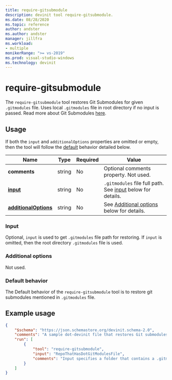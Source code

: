 ```yaml
---
title: require-gitsubmodule
description: devinit tool require-gitsubmodule.
ms.date: 08/28/2020
ms.topic: reference
author: andster
ms.author: andster
manager: jillfra
ms.workload:
- multiple
monikerRange: ">= vs-2019"
ms.prod: visual-studio-windows
ms.technology: devinit
---
```

# require-gitsubmodule

The `require-gitsubmodule` tool restores Git Submodules for given `.gitmodules` file. Uses local `.gitmodules` file in root directory if no input is passed. Read more about Git Submodules [here](https://git-scm.com/book/en/v2/Git-Tools-Submodules).

## Usage

If both the `input` and `additionalOptions` properties are omitted or empty, then the tool will follow the [default](#default-behavior) behavior detailed below.

| Name                                             | Type   | Required | Value                                                                                |
|--------------------------------------------------|--------|----------|--------------------------------------------------------------------------------------|
| **comments**                                     | string | No       | Optional comments property. Not used.                                                |
| [**input**](#input)                              | string | No       | `.gitmodules` file full path. See [input](#input) below for details.               |
| [**additionalOptions**](#additional-options)     | string | No       | See [Additional options](#additional-options) below for details.                     |

### Input

Optional, `input` is used to get `.gitmodules` file path for restoring. If `input` is omitted, then the root directory `.gitmodules` file is used.

### Additional options

Not used.

### Default behavior

The Default behavior of the `require-gitsubmodule` tool is to restore git submodules mentioned in `.gitmodules` file.

## Example usage

```json
{
    "$schema": "https://json.schemastore.org/devinit.schema-2.0",
    "comments": "A sample dot-devinit file that restores Git submodules.'",
    "run": [
        {
            "tool": "require-gitsubmodule",
            "input": "RepoThatHasDotGitModulesFile",
            "comments": "Input specifies a folder that contains a .gitmodules file. If no input is specified, then current directory is used."
        }
    ]
}
```
